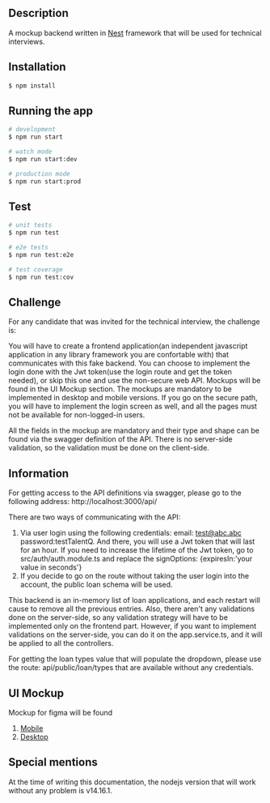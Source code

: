 
## Description
A mockup backend written in [Nest](https://github.com/nestjs/nest) framework that will be used for technical interviews.

## Installation

```bash
$ npm install
```

## Running the app

```bash
# development
$ npm run start

# watch mode
$ npm run start:dev

# production mode
$ npm run start:prod
```

## Test

```bash
# unit tests
$ npm run test

# e2e tests
$ npm run test:e2e

# test coverage
$ npm run test:cov
```

## Challenge
For any candidate that was invited for the technical interview, the challenge is:

You will have to create a frontend application(an independent javascript application in any library framework you are confortable with) that communicates with this fake backend. You can choose to implement the login done with the Jwt token(use the login route and get the token needed), or skip this one and use the non-secure web API. Mockups will be found in the UI Mockup section. The mockups are mandatory to be implemented in desktop and mobile versions. If you go on the secure path, you will have to implement the login screen as well, and all the pages must not be available for non-logged-in users.

All the fields in the mockup are mandatory and their type and shape can be found via the swagger definition of the API. There is no server-side validation, so the validation must be done on the client-side.

## Information
For getting access to the API definitions via swagger, please go to the following address:
http://localhost:3000/api/

There are two ways of communicating with the API:
1. Via user login using the following credentials: email: test@abc.abc password:testTalentQ. And there, you will use a Jwt token that will last for an hour. If you need to increase the lifetime of the Jwt token, go to src/auth/auth.module.ts and replace the signOptions: {expiresIn:'your value in seconds'}
2. If you decide to go on the route without taking the user login into the account, the public loan schema will be used.

This backend is an in-memory list of loan applications, and each restart will cause to remove all the previous entries. Also, there aren't any validations done on the server-side, so any validation strategy will have to be implemented only on the frontend part. However, if you want to implement validations on the server-side, you can do it on the app.service.ts, and it will be applied to all the controllers.

For getting the loan types value that will populate the dropdown, please use the route: api/public/loan/types that are available without any credentials.

## UI Mockup
Mockup for figma will be found
1. [Mobile](https://www.figma.com/proto/vNbvxh6FlXgZBdMzsMSRHO/Lo-fi-Wireframe-Kit-(Community)?node-id=19%3A2226&scaling=min-zoom&page-id=12%3A16)
2. [Desktop](https://www.figma.com/proto/vNbvxh6FlXgZBdMzsMSRHO/Lo-fi-Wireframe-Kit-(Community)?node-id=1%3A5648&scaling=min-zoom&page-id=1%3A5647)

## Special mentions
At the time of writing this documentation, the nodejs version that will work without any problem is v14.16.1. 
